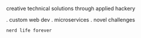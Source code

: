 creative technical solutions through applied hackery

. custom web dev
. microservices
. novel challenges

`nerd life forever`
